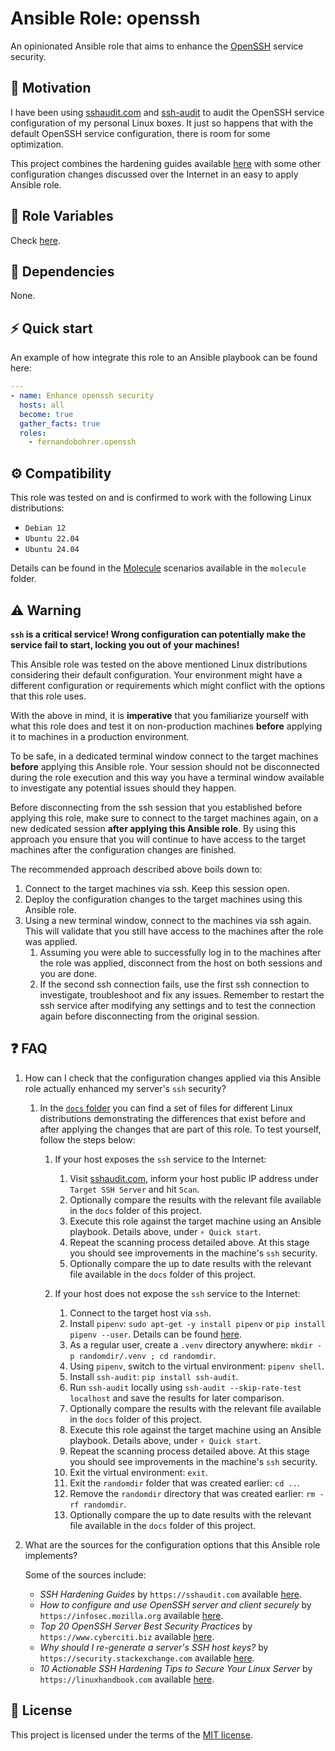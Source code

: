 # Ansible Role: openssh

An opinionated Ansible role that aims to enhance the [OpenSSH][01] service security.

## 🚀 Motivation

I have been using [sshaudit.com][02] and [ssh-audit][03] to audit the OpenSSH service configuration of my personal Linux boxes. It just so happens that with the default OpenSSH service configuration, there is room for some optimization.

This project combines the hardening guides available [here][04] with some other configuration changes discussed over the Internet in an easy to apply Ansible role.

## 📑 Role Variables

Check [here][05].

## 🧰 Dependencies

None.

## ⚡ Quick start

An example of how integrate this role to an Ansible playbook can be found here:

```yml
---
- name: Enhance openssh security
  hosts: all
  become: true
  gather_facts: true
  roles:
    - fernandobohrer.openssh
```

## ⚙️ Compatibility

This role was tested on and is confirmed to work with the following Linux distributions:

- `Debian 12`
- `Ubuntu 22.04`
- `Ubuntu 24.04`

Details can be found in the [Molecule][06] scenarios available in the `molecule` folder.

## ⚠️ Warning

**`ssh` is a critical service! Wrong configuration can potentially make the service fail to start, locking you out of your machines!**

This Ansible role was tested on the above mentioned Linux distributions considering their default configuration. Your environment might have a different configuration or requirements which might conflict with the options that this role uses.

With the above in mind, it is **imperative** that you familiarize yourself with what this role does and test it on non-production machines **before** applying it to machines in a production environment.

To be safe, in a dedicated terminal window connect to the target machines **before** applying this Ansible role. Your session should not be disconnected during the role execution and this way you have a terminal window available to investigate any potential issues should they happen.

Before disconnecting from the ssh session that you established before applying this role, make sure to connect to the target machines again, on a new dedicated session **after applying this Ansible role**. By using this approach you ensure that you will continue to have access to the target machines after the configuration changes are finished.

The recommended approach described above boils down to:

1. Connect to the target machines via ssh. Keep this session open.
1. Deploy the configuration changes to the target machines using this Ansible role.
1. Using a new terminal window, connect to the machines via ssh again. This will validate that you still have access to the machines after the role was applied.
    1. Assuming you were able to successfully log in to the machines after the role was applied, disconnect from the host on both sessions and you are done.
    1. If the second ssh connection fails, use the first ssh connection to investigate, troubleshoot and fix any issues. Remember to restart the ssh service after modifying any settings and to test the connection again before disconnecting from the original session.

## ❓ FAQ

1. How can I check that the configuration changes applied via this Ansible role actually enhanced my server's `ssh` security?

    1. In the [`docs` folder](docs) you can find a set of files for different Linux distributions demonstrating the differences that exist before and after applying the changes that are part of this role. To test yourself, follow the steps below:

        1. If your host exposes the `ssh` service to the Internet:
            1. Visit [sshaudit.com][02], inform your host public IP address under `Target SSH Server` and hit `Scan`.
            1. Optionally compare the results with the relevant file available in the `docs` folder of this project.
            1. Execute this role against the target machine using an Ansible playbook. Details above, under `⚡ Quick start`.
            1. Repeat the scanning process detailed above. At this stage you should see improvements in the machine's `ssh` security.
            1. Optionally compare the up to date results with the relevant file available in the `docs` folder of this project.

        1. If your host does not expose the `ssh` service to the Internet:
            1. Connect to the target host via `ssh`.
            1. Install `pipenv`: `sudo apt-get -y install pipenv` or `pip install pipenv --user`. Details can be found [here][07].
            1. As a regular user, create a `.venv` directory anywhere: `mkdir -p randomdir/.venv ; cd randomdir`.
            1. Using `pipenv`, switch to the virtual environment: `pipenv shell`.
            1. Install `ssh-audit`: `pip install ssh-audit`.
            1. Run `ssh-audit` locally using `ssh-audit --skip-rate-test localhost` and save the results for later comparison.
            1. Optionally compare the results with the relevant file available in the `docs` folder of this project.
            1. Execute this role against the target machine using an Ansible playbook. Details above, under `⚡ Quick start`.
            1. Repeat the scanning process detailed above. At this stage you should see improvements in the machine's `ssh` security.
            1. Exit the virtual environment: `exit`.
            1. Exit the `randomdir` folder that was created earlier: `cd ..`.
            1. Remove the `randomdir` directory that was created earlier: `rm -rf randomdir`.
            1. Optionally compare the up to date results with the relevant file available in the `docs` folder of this project.

1. What are the sources for the configuration options that this Ansible role implements?

    Some of the sources include:

    - *SSH Hardening Guides* by `https://sshaudit.com` available [here][04].
    - *How to configure and use OpenSSH server and client securely* by `https://infosec.mozilla.org` available [here][08].
    - *Top 20 OpenSSH Server Best Security Practices* by `https://www.cyberciti.biz` available [here][09].
    - *Why should I re-generate a server's SSH host keys?* by `https://security.stackexchange.com` available [here][10].
    - *10 Actionable SSH Hardening Tips to Secure Your Linux Server* by `https://linuxhandbook.com` available [here][11].

## 📝 License

This project is licensed under the terms of the [MIT license][12].

[01]: https://www.openssh.com/
[02]: https://sshaudit.com/
[03]: https://pypi.org/project/ssh-audit/
[04]: https://sshaudit.com/hardening_guides.html
[05]: defaults/main.yml
[06]: https://github.com/fernandobohrer/ansible-molecule-scenarios
[07]: https://pipenv.pypa.io/en/latest/installation.html
[08]: https://infosec.mozilla.org/guidelines/openssh
[09]: https://www.cyberciti.biz/tips/linux-unix-bsd-openssh-server-best-practices.html
[10]: https://security.stackexchange.com/questions/265378/why-should-i-re-generate-a-servers-ssh-host-keys
[11]: https://linuxhandbook.com/ssh-hardening-tips/
[12]: /LICENSE
